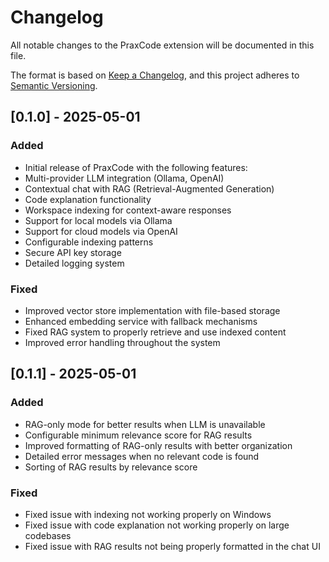 # Changelog

All notable changes to the PraxCode extension will be documented in this file.

The format is based on [Keep a Changelog](https://keepachangelog.com/en/1.0.0/),
and this project adheres to [Semantic Versioning](https://semver.org/spec/v2.0.0.html).

## [0.1.0] - 2025-05-01

### Added
- Initial release of PraxCode with the following features:
- Multi-provider LLM integration (Ollama, OpenAI)
- Contextual chat with RAG (Retrieval-Augmented Generation)
- Code explanation functionality
- Workspace indexing for context-aware responses
- Support for local models via Ollama
- Support for cloud models via OpenAI
- Configurable indexing patterns
- Secure API key storage
- Detailed logging system

### Fixed
- Improved vector store implementation with file-based storage
- Enhanced embedding service with fallback mechanisms
- Fixed RAG system to properly retrieve and use indexed content
- Improved error handling throughout the system

## [0.1.1] - 2025-05-01

### Added
- RAG-only mode for better results when LLM is unavailable
- Configurable minimum relevance score for RAG results
- Improved formatting of RAG-only results with better organization
- Detailed error messages when no relevant code is found
- Sorting of RAG results by relevance score

### Fixed
- Fixed issue with indexing not working properly on Windows
- Fixed issue with code explanation not working properly on large codebases
- Fixed issue with RAG results not being properly formatted in the chat UI
